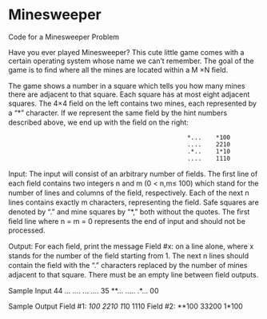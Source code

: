# Minesweeper
Code for a Minesweeper Problem

Have you ever played Minesweeper? This cute little game comes with a certain operating system whose name we can’t remember. The goal of the game is to ﬁnd where all the mines are located within a M ×N ﬁeld.

The game shows a number in a square which tells you how many mines there are adjacent to that square. Each square has at most eight adjacent squares. The 4×4 ﬁeld on the left contains two mines, each represented by a “*” character. If we represent the same ﬁeld by the hint numbers described above, we end up with the ﬁeld on the right:

                                                      *...    *100
                                                      ....    2210
                                                      .*..    1*10
                                                      ....    1110

Input:
The input will consist of an arbitrary number of ﬁelds. The ﬁrst line of each ﬁeld contains two integers n and m (0 < n,m≤ 100) which stand for the number of lines and columns of the ﬁeld, respectively. Each of the next n lines contains exactly m characters, representing the ﬁeld.
Safe squares are denoted by “.” and mine squares by “*,” both without the quotes. The ﬁrst ﬁeld line where n = m = 0 represents the end of input and should not be processed.

Output:
For each ﬁeld, print the message Field #x: on a line alone, where x stands for the number of the ﬁeld starting from 1. The next n lines should contain the ﬁeld with the “.” characters replaced by the number of mines adjacent to that square. There must be an empty line between ﬁeld outputs.

Sample Input
44
*...
....
.*..
....
35
**...
.....
.*...
00

Sample Output
Field #1:
*100
2210
1*10
1110
Field #2:
**100
33200
1*100

